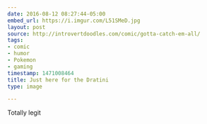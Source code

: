 ```yaml
---
date: 2016-08-12 08:27:44-05:00
embed_url: https://i.imgur.com/L51SMeD.jpg
layout: post
source: http://introvertdoodles.com/comic/gotta-catch-em-all/
tags:
- comic
- humor
- Pokemon
- gaming
timestamp: 1471008464
title: Just here for the Dratini
type: image

---
```

Totally legit